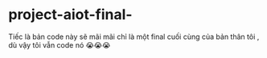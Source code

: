 # project-aiot-final-
Tiếc là bản code này sẽ mãi mãi chỉ là một final cuối cùng của bản thân tôi , dù vậy tôi vẫn code nó 😭😭😭
